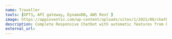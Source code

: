 ```yaml
---
name: Traveller
tools: [GPT3, API gateway, DynamoDB, AWS Rest ]
image: https://appinventiv.com/wp-content/uploads/sites/1/2021/08/chatbot-development-with-deep-nlp.png
description: Complete Responsive Chatbot with automatic features from booking to payment
external_url: 
---
```


